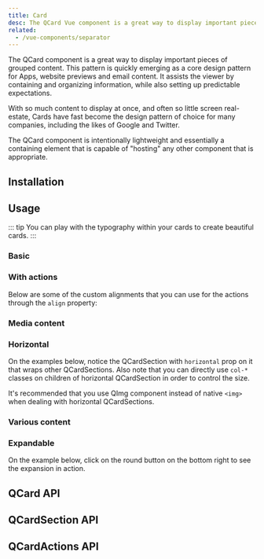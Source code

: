 ```yaml
---
title: Card
desc: The QCard Vue component is a great way to display important pieces of grouped content. It assists the viewer by containing and organizing information, while also setting up predictable expectations.
related:
  - /vue-components/separator
---
```


The QCard component is a great way to display important pieces of grouped content. This pattern is quickly emerging as a core design pattern for Apps, website previews and email content. It assists the viewer by containing and organizing information, while also setting up predictable expectations.

With so much content to display at once, and often so little screen real-estate, Cards have fast become the design pattern of choice for many companies, including the likes of Google and Twitter.

The QCard component is intentionally lightweight and essentially a containing element that is capable of "hosting" any other component that is appropriate.

## Installation
<doc-installation :components="['QCard', 'QCardSection', 'QCardActions']" />

## Usage

::: tip
You can play with the typography within your cards to create beautiful cards.
:::

### Basic
<doc-example title="Basic cards" file="QCard/Basic" />

### With actions
<doc-example title="Cards with actions" file="QCard/Actions" />

Below are some of the custom alignments that you can use for the actions through the `align` property:

<doc-example title="Aligning actions" file="QCard/ActionsAlignment" />

### Media content
<doc-example title="Cards with media content" file="QCard/Media" />

<doc-example title="Card with video" file="QCard/Video" />

<doc-example title="Card with parallax" file="QCard/Parallax" />

### Horizontal

<q-badge label="v1.7.0+" />

On the examples below, notice the QCardSection with `horizontal` prop on it that wraps other QCardSections. Also note that you can directly use `col-*` classes on children of horizontal QCardSection in order to control the size.

It's recommended that you use QImg component instead of native `<img>` when dealing with horizontal QCardSections.

<doc-example title="Basic horizontal" file="QCard/HorizontalBasic" />

<doc-example title="More involved examples" file="QCard/HorizontalMoreInvolved" />

### Various content
<doc-example title="Various content" file="QCard/VariousContent" />

<doc-example title="Table" file="QCard/Table" />

<doc-example title="Tabs" file="QCard/Tabs" />

### Expandable

On the example below, click on the round button on the bottom right to see the expansion in action.

<doc-example title="Expandable" file="QCard/Expandable" />

## QCard API
<doc-api file="QCard" />

## QCardSection API
<doc-api file="QCardSection" />

## QCardActions API
<doc-api file="QCardActions" />

